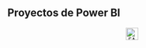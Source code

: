 ## Proyectos de Power BI

<p align="center">
  <code><img title="EA Sports vs Futbol físico.pdf" height="25" src="EA Sports vs Futbol físico.pdf"></code>
</p>
